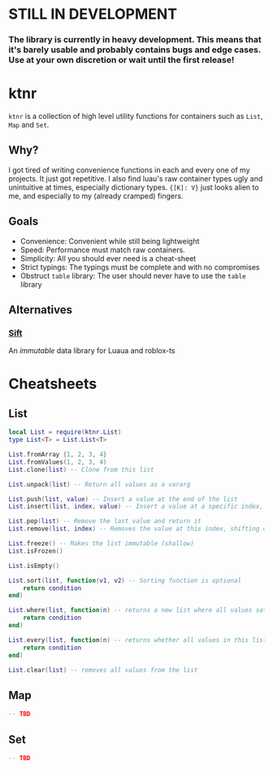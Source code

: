 # STILL IN DEVELOPMENT
### The library is currently in heavy development. This means that it's barely usable and probably contains bugs and edge cases. Use at your own discretion or wait until the first release!

# ktnr
`ktnr` is a collection of high level utility functions for containers such as `List`, `Map` and `Set`.
## Why?
I got tired of writing convenience functions in each and every one of my projects. It just got repetitive.
I also find luau's raw container types ugly and unintuitive at times, especially dictionary types. `{[K]: V}` just looks alien to me, and especially to my (already cramped) fingers.
## Goals
+ Convenience: Convenient while still being lightweight
+ Speed: Performance must match raw containers.
+ Simplicity: All you should ever need is a cheat-sheet
+ Strict typings: The typings must be complete and with no compromises
+ Obstruct `table` library: The user should never have to use the `table` library
## Alternatives
### [Sift](https://github.com/csqrl/sift)
An *immutable* data library for Luaua and roblox-ts

# Cheatsheets
## List
```lua
local List = require(ktnr.List)
type List<T> = List.List<T>

List.fromArray {1, 2, 3, 4}
List.fromValues(1, 2, 3, 4)
List.clone(list) -- Clone from this list

List.unpack(list) -- Return all values as a vararg

List.push(list, value) -- Insert a value at the end of the list
List.insert(list, index, value) -- Insert a value at a specific index, shifting other values up if necessary

List.pop(list) -- Remove the last value and return it
List.remove(list, index) -- Removes the value at this index, shifting other values down if necessary

List.freeze() -- Makes the list immutable (shallow)
List.isFrozen()

List.isEmpty()

List.sort(list, function(v1, v2) -- Sorting function is optional
	return condition
end)

List.where(list, function(n) -- returns a new list where all values satisfy this condition
	return condition
end)

List.every(list, function(n) -- returns whether all values in this list satisfy this condition
	return condition
end)

List.clear(list) -- removes all values from the list
```
## Map
```lua
-- TBD
```
## Set
```lua
-- TBD
```